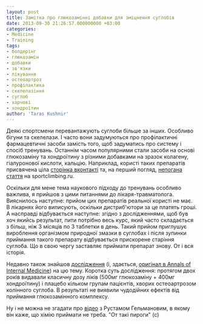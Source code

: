 ```yaml
---
layout: post
title: Замітка про глюкозамінні добавки для зміцнення суглобів
date: 2013-09-30 21:26:57.000000000 +03:00
categories:
- Medicine
- Training
tags:
- болдерінг
- глюкозамін
- добавки
- зв'язки
- лікування
- остеоартроз
- профілактика
- скелелазіння
- суглоб
- харчові
- хондроїтин
author: 'Taras Kushnir'
---
```


Деякі спортсмени перевантажують суглоби більше за інших. Особливо бігуни та скелелази. І часто вони задумуються про профілактичні фармацевтичні засоби замість того, щоб задуматись про систему і спосіб тренувань. Останнім часом популярними стали засоби на основі глюкозаміну та хондроїтину з різними добавками на зразок колагену, гіалуронової кислоти, кальцію. Наприклад, користі таких препаратів присвячена ціла <a title="Про суставы" href="http://vk.com/topic-6260839_28161713" target="_blank">сторінка вконтакті</a> та, на перший погляд, <a title="Харчові добавки" href="http://web.archive.org/web/20131207004836/http://sport-climbing.ru/publ/pishhevye_dobavki_i_sportivnoe_pitanie_pri_zanjatijakh_skalolazaniem/1-1-0-25" target="_blank">непогана стаття</a> на sportclimbing.ru.

Оскільки для мене тема наукового підходу до тренувань особливо важлива, я прийшов з цими питаннями до лікаря-травматолога. Вияснилось наступне: прийом цих препаратів реальної користі не має. В лікарнях його виписують, оскільки дистриб'ютори за це платять гроші. А насправді відбувається наступне: згідно з дослідженнями, щоб був хоч якийсь результат, пити потрібно весь курс, який часто складається з більш, ніж 3 місяців по 3 таблетки в день. Такий прийом приглушує вироблення організмом природної змазки в суглобах і після зупинки приймання такого препарату відбувається прискорене старіння суглоба. Що в свою чергу заставляє приймати препарат знову. От і вся історія.

Недавно також знайшов <a title="Дослідження ефективності глюкозаміну та хондроїтину" href="http://spinet.ru/news/?id=457" target="_blank">дослідження</a> (і, здається, <a title="Meta-analysis: Chondroitin for Osteoarthritis of the Knee or Hip" href="http://annals.org/article.aspx?articleid=734153" target="_blank">оригінал в Annals of Internal Medicine</a>) на цю тему. Коротка суть дослідження: протягом двох років видавали класичну дозу ліків (500мг глюкозаміну + 400мг хондроїтину) і плацебо кільком групам пацієнтів, хворих остеоартрозом колінного суглоба. В результаті не виявили чудодійних ефектів від приймання глюкозамінного комплексу.

Ну і не можна не згадати про <a title="Альтернативный урок с Рустамом Гельмановым в Казани " href="http://www.youtube.com/watch?v=9tCNKCeAlQY" target="_blank">відео</a> з Рустамом Гельмановим, в якому він каже, що хімію приймати не треба. "От такі пироги" (с)
